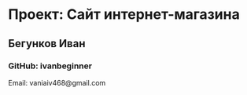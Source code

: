 <h1>Проект: Сайт интернет-магазина</h1>
<h2>Бегунков Иван</h2>
<h3>GitHub: ivanbeginner</h3
<h3>Email: vaniaiv468@gmail.com</h3>
